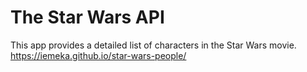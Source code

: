 # The Star Wars API

This app provides a detailed list of characters in the Star Wars movie.
https://iemeka.github.io/star-wars-people/
